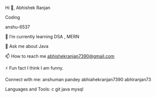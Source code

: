 Hi 👋, Abhishek Ranjan

Coding

anshu-6537

  🌱 I’m currently learning DSA , MERN

💬 Ask me about Java

📫 How to reach me abhishekranjan7390@gmail.com

⚡ Fun fact I think I am funny.

Connect with me:
anshuman pandey abhiahekranjan7390 abhiranjan73 

Languages and Tools:
c git java mysql

